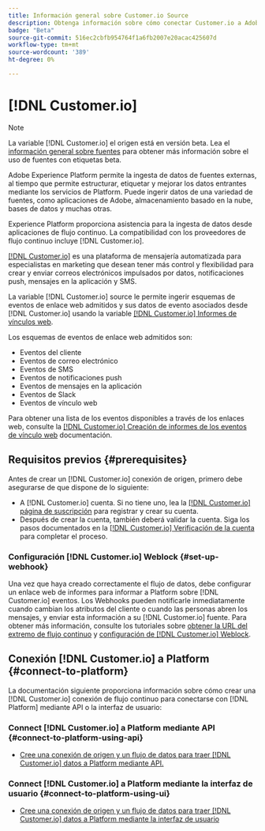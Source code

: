 ```yaml
---
title: Información general sobre Customer.io Source
description: Obtenga información sobre cómo conectar Customer.io a Adobe Experience Platform mediante API o la interfaz de usuario mediante vínculos web.
badge: "Beta"
source-git-commit: 516ec2cbfb954764f1a6fb2007e20acac425607d
workflow-type: tm+mt
source-wordcount: '389'
ht-degree: 0%

---
```


# [!DNL Customer.io]

>[!NOTE]
>
>La variable [!DNL Customer.io] el origen está en versión beta. Lea el [información general sobre fuentes](../../home.md#terms-and-conditions) para obtener más información sobre el uso de fuentes con etiquetas beta.

Adobe Experience Platform permite la ingesta de datos de fuentes externas, al tiempo que permite estructurar, etiquetar y mejorar los datos entrantes mediante los servicios de Platform. Puede ingerir datos de una variedad de fuentes, como aplicaciones de Adobe, almacenamiento basado en la nube, bases de datos y muchas otras.

Experience Platform proporciona asistencia para la ingesta de datos desde aplicaciones de flujo continuo. La compatibilidad con los proveedores de flujo continuo incluye [!DNL Customer.io].

[[!DNL Customer.io]](https://customer.io/) es una plataforma de mensajería automatizada para especialistas en marketing que desean tener más control y flexibilidad para crear y enviar correos electrónicos impulsados por datos, notificaciones push, mensajes en la aplicación y SMS.

La variable [!DNL Customer.io] source le permite ingerir esquemas de eventos de enlace web admitidos y sus datos de evento asociados desde [!DNL Customer.io] usando la variable [[!DNL Customer.io] Informes de vínculos web](https://customer.io/docs/api/webhooks/).

Los esquemas de eventos de enlace web admitidos son:

* Eventos del cliente
* Eventos de correo electrónico
* Eventos de SMS
* Eventos de notificaciones push
* Eventos de mensajes en la aplicación
* Eventos de Slack
* Eventos de vínculo web

Para obtener una lista de los eventos disponibles a través de los enlaces web, consulte la [[!DNL Customer.io] Creación de informes de los eventos de vínculo web](https://customer.io/docs/webhooks/#events) documentación.

## Requisitos previos {#prerequisites}

Antes de crear un [!DNL Customer.io] conexión de origen, primero debe asegurarse de que dispone de lo siguiente:

* A [!DNL Customer.io] cuenta. Si no tiene uno, lea la [[!DNL Customer.io] página de suscripción](https://fly.customer.io/signup) para registrar y crear su cuenta.
* Después de crear la cuenta, también deberá validar la cuenta. Siga los pasos documentados en la [[!DNL Customer.io] Verificación de la cuenta](https://customer.io/docs/account-verification/) para completar el proceso.

### Configuración [!DNL Customer.io] Weblock {#set-up-webhook}

Una vez que haya creado correctamente el flujo de datos, debe configurar un enlace web de informes para informar a Platform sobre [!DNL Customer.io] eventos. Los Webhooks pueden notificarle inmediatamente cuando cambian los atributos del cliente o cuando las personas abren los mensajes, y enviar esta información a su [!DNL Customer.io] fuente. Para obtener más información, consulte los tutoriales sobre [obtener la URL del extremo de flujo continuo](../../tutorials/ui/create/marketing-automation/customerio-webhook.md#get-streaming-endpoint) y [configuración de [!DNL Customer.io] Weblock](../../tutorials/ui/create/marketing-automation/customerio-webhook.md#set-up-webhook).

## Conexión [!DNL Customer.io] a Platform {#connect-to-platform}

La documentación siguiente proporciona información sobre cómo crear una [!DNL Customer.io] conexión de flujo continuo para conectarse con [!DNL Platform] mediante API o la interfaz de usuario:

### Connect [!DNL Customer.io] a Platform mediante API {#connect-to-platform-using-api}

* [Cree una conexión de origen y un flujo de datos para traer [!DNL Customer.io] datos a Platform mediante API.](../../tutorials/api/create/marketing-automation/customerio-webhook.md)

### Connect [!DNL Customer.io] a Platform mediante la interfaz de usuario {#connect-to-platform-using-ui}

* [Cree una conexión de origen y un flujo de datos para traer [!DNL Customer.io] datos a Platform mediante la interfaz de usuario](../../tutorials/ui/create/marketing-automation/customerio-webhook.md)

